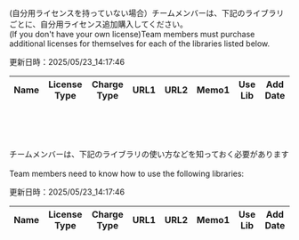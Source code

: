 (自分用ライセンスを持っていない場合）チームメンバーは、下記のライブラリごとに、自分用ライセンス追加購入してください。<br>(If you don't have your own license)Team members must purchase additional licenses for themselves for each of the libraries listed below.


更新日時：2025/05/23_14:17:46

| Name  | License Type | Charge Type | URL1 | URL2 | Memo1 | Use Lib | Add Date |
| -------------  | ------------- | ------------- | ------------- | ------------- | ------------- | ------------- | ------------- |
<br><br><br>

チームメンバーは、下記のライブラリの使い方などを知っておく必要があります<br><br>Team members need to know how to use the following libraries:


更新日時：2025/05/23_14:17:46

| Name  | License Type | Charge Type | URL1 | URL2 | Memo1 | Use Lib | Add Date |
| -------------  | ------------- | ------------- | ------------- | ------------- | ------------- | ------------- | ------------- |
